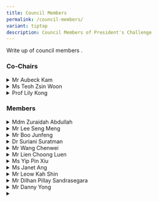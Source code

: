 ```yaml
---
title: Council Members
permalink: /council-members/
variant: tiptap
description: Council Members of President's Challenge
---
```

<p>Write up of council members .</p>
<h3><strong>Co-Chairs</strong></h3>
<div data-type="detailGroup" class="isomer-accordion isomer-accordion-white">
<details class="isomer-details">
<summary>Mr Aubeck Kam</summary>
<div data-type="detailsContent" class="isomer-details-content">
<p></p>
<div class="isomer-image-wrapper">
<img style="width: 100%" height="auto" width="100%" alt="Mr Aubeck Kam" src="/images/Council Members/Aubeck_Kam.jpg">
</div>
<p><em>Permanent Secretary, Ministry of Social and Family Development</em>
<br>Mr Aubeck Kam is currently serving as Permanent Secretary in the Ministry
of Social and Family Development and for Home Affairs Development, as well
as Chairman of HTX. With a career spanning over three decades, Kam has
held leadership positions across various government agencies, including
the Singapore Police Force, Ministry of Manpower, Media Development Authority,
and Ministry of Communications and Information.</p>
<p>His educational background includes a law degree from King's College London
and a Master in Public Management from the Lee Kuan Yew School of Public
Policy. Kam's diverse experience reflects his adaptability and expertise
in managing multiple aspects of Singapore's public service.</p>
</div>
</details>
<details class="isomer-details">
<summary>Ms Teoh Zsin Woon</summary>
<div data-type="detailsContent" class="isomer-details-content">
<p></p>
<div class="isomer-image-wrapper">
<img style="width: 100%" height="auto" width="100%" alt="Ms Teoh Zsin Woon" src="/images/Council Members/Teoh_Zsin_Woon.jpg">
</div>
<p><em>Permanent Secretary, Ministry of Culture, Community and Youth</em>
</p>
<p>Ms Teoh Zsin Woon is the current Permanent Secretary in Singapore's Ministry
of Culture, Community and Youth. She previously held similar roles in the
Public Service Division and Ministry of National Development, where she
focused on public sector transformation, workforce development, and housing
issues.</p>
<p>With a diverse career spanning multiple government ministries and agencies,
Teoh has accumulated extensive experience in various aspects of Singapore's
public service, contributing to policy development and implementation across
different sectors.</p>
</div>
</details>
<details class="isomer-details">
<summary>Prof Lily Kong</summary>
<div data-type="detailsContent" class="isomer-details-content">
<p></p>
<div class="isomer-image-wrapper">
<img style="width: 100%" height="auto" width="100%" alt="Prof Lily Kong" src="/images/Council Members/Lily_Kong.jpg">
</div>
<p><em>President, Singapore Management University</em>
</p>
<p>Professor Lily Kong is the current President of Singapore Management University,
making history as the first Singaporean and first woman to hold this position
in any Singaporean university. An internationally acclaimed researcher
in geography and urban studies, she has received numerous prestigious awards
for her work on Asian cities, social and cultural change, and religious
relations.</p>
<p>Professor Kong's expertise spans various topics including urban transformation,
cultural policy, creative economies, and social cohesion. Her influential
research and leadership have established her as a prominent figure in academia,
with global recognition placing her among the top 1% of scientists in her
field.</p>
</div>
</details>
</div>
<h3><strong>Members</strong></h3>
<div data-type="detailGroup" class="isomer-accordion isomer-accordion-white">
<details class="isomer-details">
<summary>Mdm Zuraidah Abdullah</summary>
<div data-type="detailsContent" class="isomer-details-content">
<p></p>
<p></p>
<div class="isomer-image-wrapper">
<img style="width: 100%" height="auto" width="100%" alt="Mdm Zuraidah Abdullah" src="/images/Council Members/Zuraidah_Abdullah.jpg">
</div>
<p><em>CEO, Yayasan MENDAKI</em>
<br>
<br>Mdm Zuraidah Abdullah is the CEO of Yayasan MENDAKI, a non-profit organisation
uplifting Singapore's Malay/Muslim community through education. She brings
extensive experience from a 34-year career in the Singapore Police Force,
where she held several senior positions including Senior Assistant Commissioner.</p>
<p>This is her second term as MENDAKI's CEO, having previously served in
this role from 2007 to 2009 while on secondment from the police force.</p>
</div>
</details>
<details class="isomer-details">
<summary>Mr Lee Seng Meng</summary>
<div data-type="detailsContent" class="isomer-details-content">
<p></p>
<div class="isomer-image-wrapper">
<img style="width: 100%" height="auto" width="100%" alt="Mr Lee Seng Meng" src="/images/Council Members/Seng_Meng.jpg">
</div>
<p><em>Executive Director, SHINE Children and Youth Services</em>
</p>
<p>Mr Seng Meng, Executive Director of SHINE Children and Youth Services,
is a registered social worker specialising in youth work. He has received
numerous accolades, including the Outstanding Social Worker Award from
the President of Singapore in 2019, and has been a Social Service Fellow
since 2016.</p>
<p>Lee holds degrees in Social Work and Business Administration from top
Singaporean universities. He actively contributes to national committees
advancing social work practices and serves as a grassroots leader.</p>
</div>
</details>
<details class="isomer-details">
<summary>Mr Boo Junfeng</summary>
<div data-type="detailsContent" class="isomer-details-content">
<p></p>
<p></p>
<div class="isomer-image-wrapper">
<img style="width: 100%" height="auto" width="100%" alt="Mr Boo Junfeng" src="/images/Council Members/Boo_Junfeng.jpg">
</div>
<p><em>Filmmaker and Chairperson, Singapore International Film Festival</em>
<br>
<br>Mr Boo Junfeng is an acclaimed Singaporean filmmaker whose works have
been showcased at the Cannes Film Festival. He has received national recognition
through the Young Artist Award and Singapore Youth Award. Boo has served
as Creative Director for Singapore's National Day Parade and currently
chairs the Singapore International Film Festival board, while also contributing
to national film and memorial committees.</p>
</div>
</details>
<details class="isomer-details">
<summary>Dr Suriani Suratman</summary>
<div data-type="detailsContent" class="isomer-details-content">
<p></p>
<div class="isomer-image-wrapper">
<img style="width: 100%" height="auto" width="100%" alt="Dr Suriani Suratman" src="/images/Council Members/Suriani_Suratman.jpg">
</div>
<p><em>Senior Lecturer, Department of Malay Studies, National University of Singapore<br></em>
</p>
<p>Dr Suriani Suratman is a respected ceramic artist, with works featured
in numerous exhibitions and the National Gallery collection. Her multifaceted
career spans academia, public service, and the arts, contributing significantly
to Singapore's cultural landscape.</p>
<p>Dr Suriani is also a Senior Lecturer in Malay Studies at the National
University of Singapore, specialising in Malay culture, society, and family
dynamics. Her recent research explores female experiences in the Malay
world and urban histories of colonial Singapore. Beyond academia, she serves
on several boards and was appointed a Justice of the Peace in 2020.</p>
</div>
</details>
<details class="isomer-details">
<summary>Mr Wang Chenwei</summary>
<div data-type="detailsContent" class="isomer-details-content">
<p></p>
<div class="isomer-image-wrapper">
<img style="width: 100%" height="auto" width="100%" alt="Mr Wang Chenwei" src="/images/Council Members/Wang_Chenwei.jpg">
</div>
<p>
<br><em>Composer-in-Residence of Singapore Chinese Orchestra<br></em>
<br>Mr Wang Chenwei is a distinguished Singaporean composer and educator,
serving as Composer-in-Residence for the Singapore Chinese Orchestra and
teaching at prominent institutions. He graduated with honours from the
University of Music and Performing Arts Vienna and has composed for orchestras
across Asia. His works have been performed internationally and featured
in Singapore's school textbooks.</p>
<p>Wang's contributions to music have been recognised with several prestigious
awards, including the national Young Artist Award. He is also known for
his expertise in Chinese orchestral music, co-authoring The TENG Guide
to the Chinese Orchestra.</p>
</div>
</details>
<details class="isomer-details">
<summary>Mr Lien Choong Luen</summary>
<div data-type="detailsContent" class="isomer-details-content">
<p></p>
<div class="isomer-image-wrapper">
<img style="width: 100%" height="auto" width="100%" alt="Mr Lien Choong Luen" src="/images/Council Members/Lien_Choong_Luen.jpg">
</div>
<p><em>President, Singapore Athletics; Singapore General Manager, Gojek<br></em>
<br>Mr Lien Choong Luen is President of Singapore Athletics. He is also Singapore
General Manager for Gojek and leads international partnerships. His diverse
career spans roles at McKinsey, the Singapore Army Special Forces, and
UN peacekeeping. An accomplished adventurer, he has summited Everest and
K2. Lien also serves on several boards. He holds degrees from UC Berkeley,
Cambridge, and London Business School.&nbsp;</p>
</div>
</details>
<details class="isomer-details">
<summary>Ms Yip Pin Xiu</summary>
<div data-type="detailsContent" class="isomer-details-content">
<p></p>
<div class="isomer-image-wrapper">
<img style="width: 100%" height="auto" width="100%" alt="Ms Yip Pin Xiu" src="/images/Council Members/Yip_Pin_Xiu.jpg">
</div>
<p><em>Seven-time Paralympic Gold Medalist</em>
<br>
<br>Ms Yip Pin Xiu is one of Singapore’s most decorated Paralympians who blazed
a trail for Para sport in Singapore when she took home the country’s first
Paralympic gold medal at the 2008 Beijing Paralympic Games. She is now
a five-time Paralympic champion and holds the world records for the 50m
Backstroke S2 and the 100m Backstroke S2 events.</p>
<p>In recognition of her achievements, Yip was conferred the Pingat Jasa
Gemilang (Meritorious Service Medal) in 2016. She has been named Sportswoman
of the Year at the Singapore Disability Sports Awards three times - in
2019, 2021, and 2022.</p>
</div>
</details>
<details class="isomer-details">
<summary>Ms Janet Ang</summary>
<div data-type="detailsContent" class="isomer-details-content">
<p></p>
<div class="isomer-image-wrapper">
<img style="width: 100%" height="auto" width="100%" alt="Ms Janet Ang" src="/images/Council Members/Janet_Ang.jpg">
</div>
<p>
<br><em>Chairman, SBF Foundation</em>
<br>
</p>
<p>Ms Janet Ang serves as the Chairman of Singapore Business Federation Foundation,
the Public Transport Council, the National University of Singapore - Institute
of Systems Science (NUS-ISS) and the Singapore Polytechnic Board of Governors.
Ang is also Singapore’s Non-Resident Ambassador to the Holy See and a former
Nominated Member of the Parliament of Singapore from Feb 2021 to Jul 2023.&nbsp;</p>
</div>
</details>
<details class="isomer-details">
<summary>Mr Leow Kah Shin</summary>
<div data-type="detailsContent" class="isomer-details-content">
<div class="isomer-image-wrapper">
<img style="width: 100%" height="auto" width="100%" alt="Mr Leow Kah Shin" src="/images/Council Members/Leow_Lah_Shin.jpg">
</div>
<p><em>Adviser, Quantedge Foundation; Managing Director, Quantedge Capital</em>
<br>
<br>Mr Leow Kah Shin an adviser to Quantedge Foundation, a philanthropic organisation
that seeks to understand the root causes and underlying issues behind social
and environmental challenges, and partner like-minded organisations to
pilot innovative and scalable solutions in Singapore and beyond. He is
also a managing director at Quantedge Capital, an award-winning multi-billion-dollar
quantitative hedge fund proudly headquartered in Singapore.</p>
<p>Leow has a bachelor's degree from UC Berkeley, as well as a master's degree
and a doctorate from the University of Cambridge.&nbsp;</p>
</div>
</details>
<details class="isomer-details">
<summary>Mr Dilhan Pillay Sandrasegara</summary>
<div data-type="detailsContent" class="isomer-details-content">
<p></p>
<div class="isomer-image-wrapper">
<img style="width: 100%" height="auto" width="100%" alt="Mr Dilhan Pillay Sandrasegara" src="/images/Council Members/Dilhan_Pillay.jpg">
</div>
<p><em>Executive Director and Chief Executive Officer,</em>
</p>
<p><em>Temasek Holdings (Private) Limited &amp; Temasek International Pte Ltd</em>
</p>
<p></p>
<p>Mr Dilhan Pillay is the CEO of both Temasek Holdings and Temasek International,
having joined the organisation in 2010. He has held various leadership
roles within Temasek and now serves on numerous high-profile advisory boards
and councils. These include positions with FCLTGLOBAL, the Peterson Institute
for International Economics, the Monetary Authority of Singapore, and the
World Bank Group Private Sector Investment Lab.</p>
<p></p>
<p>Pillay holds law degrees from the National University of Singapore and
the University of Cambridge.</p>
</div>
</details>
<details class="isomer-details">
<summary>Mr Danny Yong</summary>
<div data-type="detailsContent" class="isomer-details-content">
<p></p>
<div class="isomer-image-wrapper">
<img style="width: 100%" height="auto" width="100%" alt="Mr Danny Yong" src="/images/Council Members/Danny_Yong.jpg">
</div>
<p><em>Founder and Chairman, The Majurity Trust; Co-Chief Executive Officer and Co-Chief Investment Officer, Dymon Asia Capital</em>
</p>
<p></p>
<p>Mr Danny Yong is committed to philanthropy, having established The Majurity
Trust, Ray of Hope charity, and the Yong Hon Kong Foundation to support
various charitable causes.&nbsp;&nbsp;He is also the Co-CEO and Co-CIO
of Dymon Asia Capital, which he founded in 2008. His extensive career in
finance includes leadership roles at Abax Global Capital, Citadel Investment
Asia, and Goldman Sachs, specialising in Asian markets and derivatives
trading.</p>
</div>
</details>
<details class="isomer-details">
<summary></summary>
<div data-type="detailsContent" class="isomer-details-content">
<p></p>
<div class="isomer-image-wrapper">
<img style="width: 100%" height="auto" width="100%" alt="Prof Veera Sekaran" src="/images/Council Members/Veera_Sekaran.jpg">
</div>
<p><em>Founder and Managing Director, Greenology; Professor in Practice, Office of President, NUS/NUS Cities/Engineering Design and Innovation Centre; Advisor, NUS Enterprise and Department of Biological Sciences, National University of Singapore</em>
</p>
<p></p>
<p>Professor Veera Sekaran is the Founder and Managing Director of Geenology,
a nature-based solutions company that provide engineering and plant-based
solutions for indoor and outdoor sustainable urban greening.</p>
<p>Professor Veera also holds multiple roles at the National University of
Singapore, focusing on Nature-Based Solutions for urban and natural ecologies.
He specialises in Regenerative smart urban greening and Regenerative Agritech
systems, lecturing on topics such as Adaptive Engineering Design, IoT,
and Smart AI systems. He has published papers in these areas.&nbsp;</p>
<p>His work in establishing businesses and contributing to social causes
has earned him recognition, including a finalist for the Straits Times
Singaporean of the year in 2019 and receiving the NUS Outstanding Science
Alumni Award. He serves on various boards and advisory roles related to
environmental and wildlife projects.</p>
</div>
</details>
</div>
<p></p>